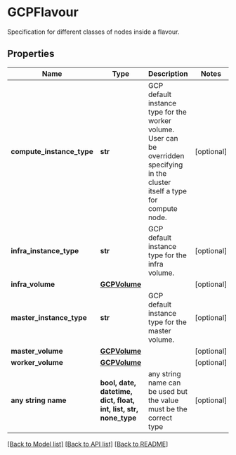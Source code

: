 # GCPFlavour

Specification for different classes of nodes inside a flavour.

## Properties
Name | Type | Description | Notes
------------ | ------------- | ------------- | -------------
**compute_instance_type** | **str** | GCP default instance type for the worker volume.  User can be overridden specifying in the cluster itself a type for compute node. | [optional] 
**infra_instance_type** | **str** | GCP default instance type for the infra volume. | [optional] 
**infra_volume** | [**GCPVolume**](GCPVolume.md) |  | [optional] 
**master_instance_type** | **str** | GCP default instance type for the master volume. | [optional] 
**master_volume** | [**GCPVolume**](GCPVolume.md) |  | [optional] 
**worker_volume** | [**GCPVolume**](GCPVolume.md) |  | [optional] 
**any string name** | **bool, date, datetime, dict, float, int, list, str, none_type** | any string name can be used but the value must be the correct type | [optional]

[[Back to Model list]](../README.md#documentation-for-models) [[Back to API list]](../README.md#documentation-for-api-endpoints) [[Back to README]](../README.md)


